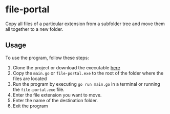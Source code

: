 # file-portal
Copy all files of a particular extension from a subfolder tree and move them all together to a new folder.

## Usage
To use the program, follow these steps:
1. Clone the project or download the executable [here](https://github.com/la-lo-go/file-portal/releases/latest) 
2. Copy the `main.go` or `file-portal.exe` to the root of the folder where the files are located
3. Run the program by executing `go run main.go` in a terminal or running the `file-portal.exe` file.
4. Enter the file extension you want to move.
5. Enter the name of the destination folder. 
6. Exit the program